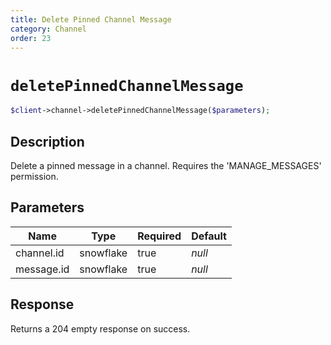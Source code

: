 ```yaml
---
title: Delete Pinned Channel Message
category: Channel
order: 23
---
```


# `deletePinnedChannelMessage`

```php
$client->channel->deletePinnedChannelMessage($parameters);
```

## Description

Delete a pinned message in a channel. Requires the &#039;MANAGE_MESSAGES&#039; permission.

## Parameters


Name | Type | Required | Default
--- | --- | --- | ---
channel.id | snowflake | true | *null*
message.id | snowflake | true | *null*

## Response

Returns a 204 empty response on success.

